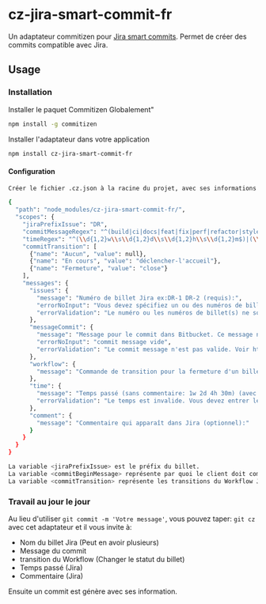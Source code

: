 # cz-jira-smart-commit-fr

Un adaptateur commitizen pour [Jira smart commits](https://confluence.atlassian.com/display/FISHEYE/Using+smart+commits).
Permet de créer des commits compatible avec Jira.

## Usage

### Installation

Installer le paquet Commitizen Globalement"

```bash
npm install -g commitizen
```

Installer l'adaptateur dans votre application

```bash
npm install cz-jira-smart-commit-fr
```

#### Configuration

```bash
Créer le fichier .cz.json à la racine du projet, avec ses informations

{
  "path": "node_modules/cz-jira-smart-commit-fr/",
  "scopes": {
    "jiraPrefixIssue": "DR",
    "commitMessageRegex": "^(build|ci|docs|feat|fix|perf|refactor|style|test):\\s(.*\\w.*)",
    "timeRegex": "^(\\d{1,2}w\\s\\d{1,2}d\\s\\d{1,2}h\\s\\d{1,2}m$)|(\\d{1,2}w\\s\\d{1,2}d\\s\\d{1,2}h\\s\\d{1,2}m\\s(.*\\w.*))",
    "commitTransition": [
      {"name": "Aucun", "value": null},
      {"name": "En cours", "value": "déclencher-l'accueil"},
      {"name": "Fermeture", "value": "close"}
    ],
    "messages": {
      "issues": {
        "message": "Numéro de billet Jira ex:DR-1 DR-2 (requis):",
        "errorNoInput": "Vous devez spécifiez un ou des numéros de billet Jira valide. Sinon utilisez simplement un commit message normal (git commit)",
        "errorValidation": "Le numéro ou les numéros de billet(s) ne sont pas valide(s)"
      },
      "messageCommit": {
        "message": "Message pour le commit dans Bitbucket. Ce message n'apparaît pas dans Jira. Toujours, commencez le message avec soit (build:, ci:, docs:, feat:, fix:, perf:, refactor:, style:, test:) suivi d'un espace et du message (requis):",
        "errorNoInput": "commit message vide",
        "errorValidation": "Le commit message n'est pas valide. Voir https://wiki.uqam.ca/display/infra/GitFlow"
      },
      "workflow": {
        "message": "Commande de transition pour la fermeture d'un billet par exemple (optionnelle):"
      },
      "time": {
        "message": "Temps passé (sans commentaire: 1w 2d 4h 30m) (avec commentaire: 1w 2d 4h 30m Total des travaux enregistrés) (optionnel):",
        "errorValidation": "Le temps est invalide. Vous devez entrer le temps dans ce format. (sans commentaire: 1w 2d 4h 30m) (avec commentaire: 1w 2d 4h 30m Total des travaux enregistrés)"
      },
      "comment": {
        "message": "Commentaire qui apparaît dans Jira (optionnel):"
      }
    }
  }
}

La variable <jiraPrefixIssue> est le préfix du billet.
La variable <commitBeginMessage> représente par quoi le client doit commencer son message de commit. Voir https://github.com/angular/angular/blob/master/CONTRIBUTING.md#commit
La variable <commitTransition> représente les transitions du Workflow Jira pour changer le statut des billets.
```

### Travail au jour le jour

Au lieu d'utiliser `git commit -m 'Votre message'`, vous pouvez taper: `git cz` avec cet adaptateur et il vous invite à:

- Nom du billet Jira (Peut en avoir plusieurs)
- Message du commit
- transition du Workflow (Changer le statut du billet)
- Temps passé (Jira)
- Commentaire (Jira)

Ensuite un commit est génère avec ses information.